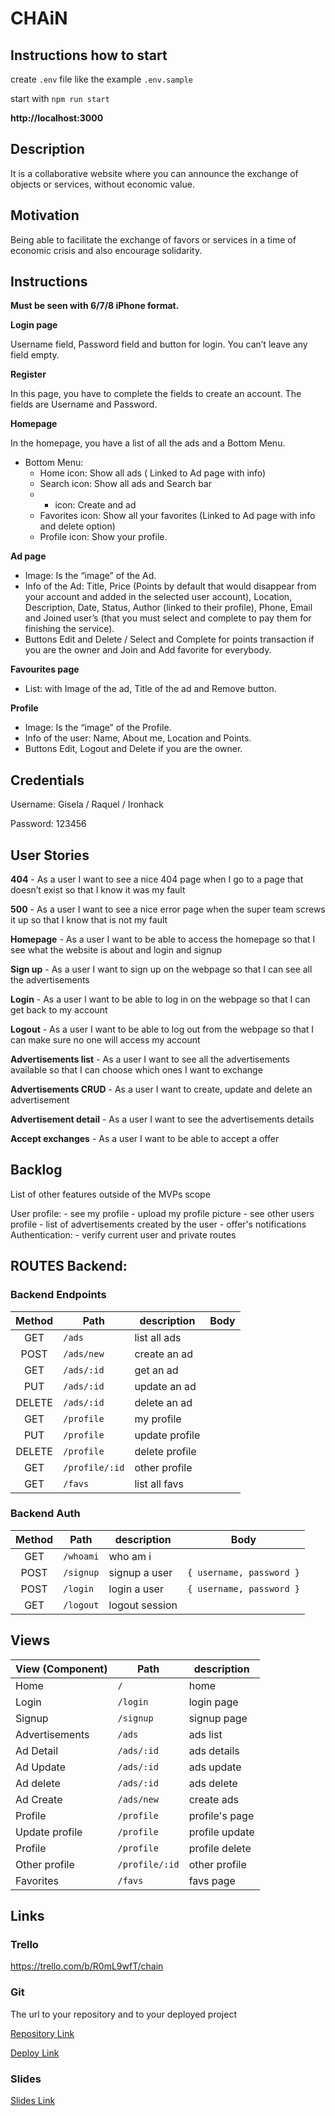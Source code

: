 # CHAiN

## Instructions how to start

create `.env` file like the example `.env.sample`

start with `npm run start`

**http://localhost:3000**

## Description

It is a collaborative website where you can announce the exchange of objects or services, without economic value.

## Motivation

Being able to facilitate the exchange of favors or services in a time of economic crisis and also encourage solidarity.

## Instructions

**Must be seen with 6/7/8 iPhone format.**

**Login page**

Username field, Password field and button for login. You can’t leave any field empty.

**Register**

In this page, you have to complete the fields to create an account. The fields are Username and Password.

**Homepage**

In the homepage, you have a list of all the ads and a Bottom Menu.

- Bottom Menu:
    - Home icon: Show all ads ( Linked to Ad page with info)
    - Search icon: Show all ads and Search bar
    - + icon: Create and ad
    - Favorites icon: Show all your favorites (Linked to Ad page with info and delete option)
    - Profile icon: Show your profile.

**Ad page**

- Image: Is the “image” of the Ad.
- Info of the Ad: Title, Price (Points by default that would disappear from your account and added in the selected user account), Location, Description, Date, Status, Author (linked to their profile), Phone, Email and Joined user’s (that you must select and complete to pay them for finishing the service).
- Buttons Edit and Delete / Select and Complete for points transaction if you are the owner and Join and Add favorite for everybody.

**Favourites page**

- List: with Image of the ad, Title of the ad and Remove button.

**Profile**

- Image: Is the “image” of the Profile.
- Info of the user: Name, About me, Location and Points.
- Buttons Edit, Logout and Delete if you are the owner.

## Credentials

Username: Gisela / Raquel / Ironhack

Password: 123456


## User Stories

**404** - As a user I want to see a nice 404 page when I go to a page that doesn’t exist so that I know it was my fault

**500** - As a user I want to see a nice error page when the super team screws it up so that I know that is not my fault

**Homepage** - As a user I want to be able to access the homepage so that I see what the website is about and login and signup

**Sign up** - As a user I want to sign up on the webpage so that I can see all the advertisements

**Login** - As a user I want to be able to log in on the webpage so that I can get back to my account

**Logout** - As a user I want to be able to log out from the webpage so that I can make sure no one will access my account

**Advertisements list** - As a user I want to see all the advertisements available so that I can choose which ones I want to exchange

**Advertisements CRUD** - As a user I want to create, update and delete an advertisement

**Advertisement detail** - As a user I want to see the advertisements details

**Accept exchanges** - As a user I want to be able to accept a offer

## Backlog

List of other features outside of the MVPs scope

User profile: - see my profile - upload my profile picture - see other users profile - list of advertisements created by the user - offer's notifications
Authentication: - verify current user and private routes

## ROUTES Backend:

### Backend Endpoints

| Method  | Path          | description     | Body |
| :----:  | ------------  | --------------- | ---- |
|  GET    | `/ads     `   | list all ads    |      |
|  POST   | `/ads/new`    | create an ad    |      |
|  GET    | `/ads/:id`    | get an ad       |      |
|  PUT    | `/ads/:id`    | update an ad    |      |
|  DELETE | `/ads/:id`    | delete an ad    |      |
|  GET    | `/profile `   | my profile      |      |
|  PUT    | `/profile `   | update profile  |      |
|  DELETE | `/profile `   | delete profile  |      |
|  GET    | `/profile/:id`| other profile   |      |
|  GET    | `/favs     `  | list all favs   |      |

### Backend Auth

| Method | Path      | description    | Body                     |
| :----: | --------- | -------------- | ------------------------ |
|  GET   | `/whoami` | who am i       |                          |
|  POST  | `/signup` | signup a user  | `{ username, password }` |
|  POST  | `/login`  | login a user   | `{ username, password }` |
|  GET   | `/logout` | logout session |                          |

## Views

| View (Component) | Path               | description    |
| :--------------- | ------------       | -------------- |
| Home             | `/`                | home           |
| Login            | `/login`           | login page     |
| Signup           | `/signup`          | signup page    |
| Advertisements   | `/ads`             | ads list       |
| Ad Detail        | `/ads/:id`         | ads details    |
| Ad Update        | `/ads/:id`         | ads update     |
| Ad delete        | `/ads/:id`         | ads delete     |
| Ad Create        | `/ads/new`         | create ads     |
| Profile          | `/profile`         | profile's page |
| Update profile   | `/profile`         | profile update |
| Profile          | `/profile`         | profile delete |
| Other profile    | `/profile/:id`     | other profile  |
| Favorites        | `/favs`            | favs page      |


## Links

### Trello

https://trello.com/b/R0mL9wfT/chain

### Git

The url to your repository and to your deployed project

[Repository Link](https://github.com/raquelmu/chain-frontend)

[Deploy Link](http://heroku.com/)

### Slides

[Slides Link](https://docs.google.com/presentation/d/19rCdx6dtsoV4AR1DGNXZQsT_uFB1OcjoyvwzVWUYvAM/edit#slide=id.p)
